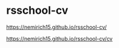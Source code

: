# rsschool-cv
https://nemirich15.github.io/rsschool-cv/

https://nemirich15.github.io/rsschool-cv/cv
